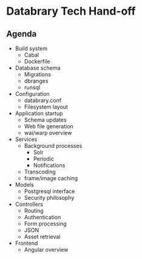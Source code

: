 # Databrary Tech Hand-off

## Agenda

- Build system
  - Cabal
  - Dockerfile
- Database schema
  - Migrations
  - dbranges
  - runsql
- Configuration
  - databrary.conf
  - Filesystem layout
- Application startup
  - Schema updates
  - Web file generation
  - wai/warp overview
- Services
  - Background processes
    - Solr
    - Periodic
    - Notifications
  - Transcoding
  - frame/image caching
- Models
  - Postgresql interface
  - Security philosophy
- Controllers
  - Routing
  - Authentication
  - Form processing
  - JSON
  - Asset retrieval
- Frontend
  - Angular overview
